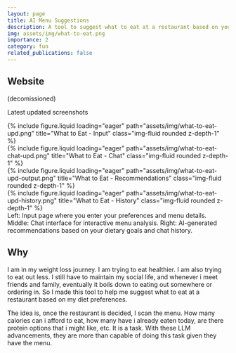 ```yaml
---
layout: page
title: AI Menu Suggestions
description: A tool to suggest what to eat at a restaurant based on your diet preferences
img: assets/img/what-to-eat.png
importance: 2
category: fun
related_publications: false
---
```


## Website
(decomissioned)

Latest updated screenshots

<div class="row">
    <div class="col-sm mt-3 mt-md-0">
        {% include figure.liquid loading="eager" path="assets/img/what-to-eat-upd.png" title="What to Eat - Input" class="img-fluid rounded z-depth-1" %}
    </div>
    <div class="col-sm mt-3 mt-md-0">
        {% include figure.liquid loading="eager" path="assets/img/what-to-eat-chat-upd.png" title="What to Eat - Chat" class="img-fluid rounded z-depth-1" %}
    </div>
    <div class="col-sm mt-3 mt-md-0">
        {% include figure.liquid loading="eager" path="assets/img/what-to-eat-upd-output.png" title="What to Eat - Recommendations" class="img-fluid rounded z-depth-1" %}
    </div>
    <div class="col-sm mt-3 mt-md-0">
        {% include figure.liquid loading="eager" path="assets/img/what-to-eat-upd-history.png" title="What to Eat - History" class="img-fluid rounded z-depth-1" %}
    </div>
</div>
<div class="caption">
    Left: Input page where you enter your preferences and menu details. Middle: Chat interface for interactive menu analysis. Right: AI-generated recommendations based on your dietary goals and chat history.
</div>

## Why

I am in my weight loss journey. I am trying to eat healthier. I am also trying to eat out less. I still have to maintain my social life, and whenever i meet friends and family, eventually it boils down to eating out somewhere or ordering in. So I made this tool to help me suggest what to eat at a restaurant based on my diet preferences.
<br />

The idea is, once the restaurant is decided, I scan the menu. How many calories can i afford to eat, how many have i already eaten today, are there protein options that i might like, etc. It is a task. With these LLM advancements, they are more than capable of doing this task given they have the menu.
